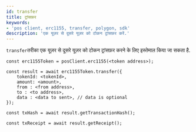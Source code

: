 ```yaml
---
id: transfer
title: ट्रांसफ़र
keywords:
- 'pos client, erc1155, transfer, polygon, sdk'
description: 'एक यूज़र से दूसरे यूज़र को टोकन ट्रांसफ़र करें.'
---
```


`transfer`तरीका एक यूज़र से दूसरे यूज़र को टोकन ट्रांसफ़र करने के लिए इस्तेमाल किया जा सकता है.

```
const erc1155Token = posClient.erc1155(<token address>);

const result = await erc1155Token.transfer({
    tokenId: <tokenId>,
    amount: <amount>,
    from : <from address>,
    to : <to address>,
    data : <data to sent>, // data is optional
});

const txHash = await result.getTransactionHash();

const txReceipt = await result.getReceipt();

```
